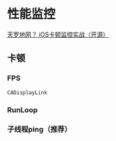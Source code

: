 # 性能监控

[天罗地网？ iOS卡顿监控实战（开源）](https://juejin.cn/post/6844904005437489165)

## 卡顿

### FPS

`CADisplayLink`

### RunLoop

### 子线程ping（推荐）

